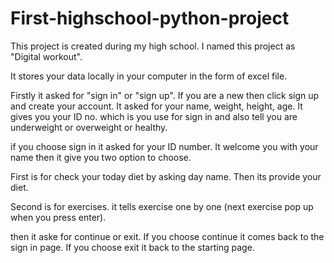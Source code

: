 # First-highschool-python-project

This project is created during my high school.
I named this project as "Digital workout".

It stores your data locally in your computer in the form of excel file.

Firstly it asked for "sign in" or "sign up". If you are a new then click sign up and create your account. It asked for your name, weight, height, age. It gives you your ID no. which is you use for sign in and also tell you are underweight or overweight or healthy.

if you choose sign in it asked for your ID number. It welcome you with your name then it give you  two option to choose. 

First is for check your today diet by asking day name. Then its provide your diet.

Second is for exercises. it tells exercise one by one (next exercise pop up when you press enter).

then it aske for continue or exit. If you choose continue it comes back to the sign in page. If you choose exit it back to the starting page.
